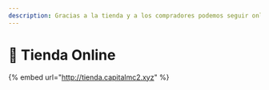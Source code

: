 ```yaml
---
description: Gracias a la tienda y a los compradores podemos seguir online y mejorando!
---
```


# 🌟 Tienda Online

{% embed url="http://tienda.capitalmc2.xyz" %}
